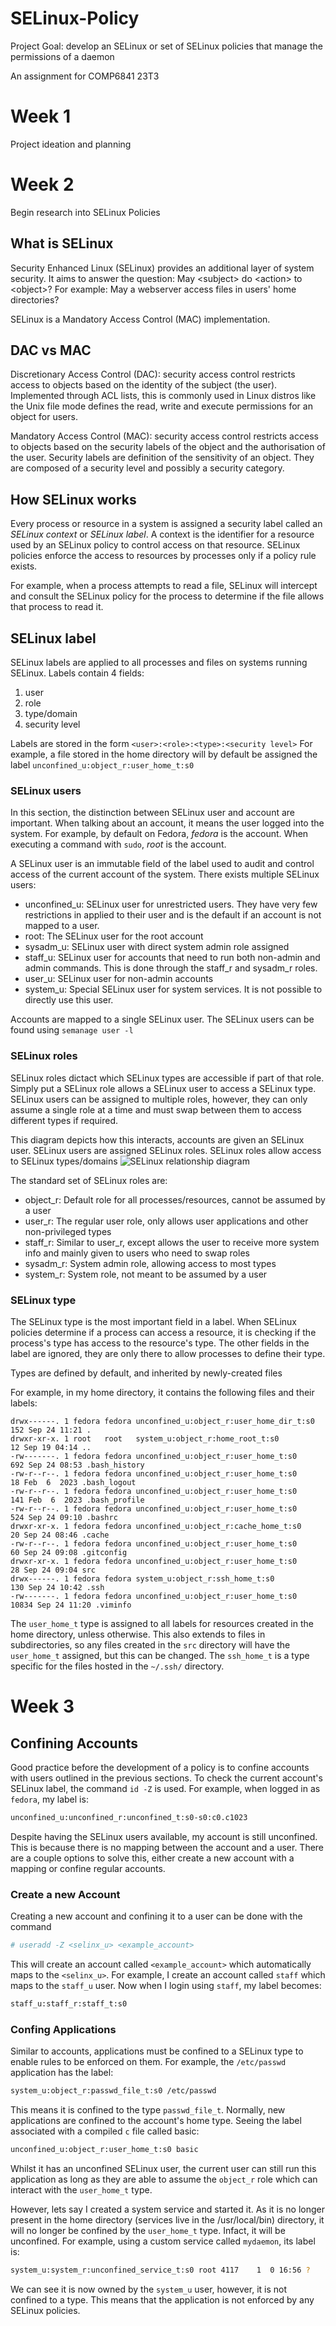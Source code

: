 # SELinux-Policy
Project Goal: develop an SELinux or set of SELinux policies that manage the permissions of a daemon

An assignment for COMP6841 23T3

# Week 1
Project ideation and planning

# Week 2
Begin research into SELinux Policies

## What is SELinux
Security Enhanced Linux (SELinux) provides an additional layer of system security. It aims to answer the question: May \<subject\> do \<action\> to \<object\>?
For example: May a webserver access files in users' home directories?

SELinux is a Mandatory Access Control (MAC) implementation.

## DAC vs MAC
Discretionary Access Control (DAC): security access control restricts access to objects based on the identity of the subject (the user). Implemented through
ACL lists, this is commonly used in Linux distros like the Unix file mode defines the read, write and execute permissions for an object for users.

Mandatory Access Control (MAC): security access control restricts access to objects based on the security labels of the object and the authorisation of the user.
Security labels are definition of the sensitivity of an object. They are composed of a security level and possibly a security category.

## How SELinux works
Every process or resource in a system is assigned a security label called an *SELinux context* or *SELinux label*. A context is the identifier for a resource used by an
SELinux policy to control access on that resource. SELinux policies enforce the access to resources by processes only if a policy rule exists. 

For example, when a process attempts to read a file, SELinux will intercept and consult the SELinux policy for the process to determine if the file allows that process to read
it. 

## SELinux label
SELinux labels are applied to all processes and files on systems running SELinux. Labels contain 4 fields:
1. user
2. role
3. type/domain
4. security level

Labels are stored in the form `<user>:<role>:<type>:<security level>`
For example, a file stored in the home directory will by default be assigned the label `unconfined_u:object_r:user_home_t:s0` 

### SELinux users
In this section, the distinction between SELinux user and account are important. When talking about an account, it means the user logged into the system. For example,
by default on Fedora, *fedora* is the account. When executing a command with `sudo`, *root* is the account.
 
A SELinux user is an immutable field of the label used to audit and control access of the current account of the system. 
There exists multiple SELinux users:

* unconfined\_u: SELinux user for unrestricted users. They have very few restrictions in applied to their user and is the default if an account is not mapped to a user. 
* root: The SELinux user for the root account
* sysadm\_u: SELinux user with direct system admin role assigned
* staff\_u: SELinux user for accounts that need to run both non-admin and admin commands. This is done through the staff\_r and sysadm\_r roles.
* user\_u: SELinux user for non-admin accounts
* system\_u: Special SELinux user for system services. It is not possible to directly use this user.

Accounts are mapped to a single SELinux user.
The SELinux users can be found using `semanage user -l`

### SELinux roles
SELinux roles dictact which SELinux types are accessible if part of that role. Simply put a SELinux role allows a SELinux user to access a SELinux type.
SELinux users can be assigned to multiple roles, however, they can only assume a single role at a time and must swap between them to access different types if required.

This diagram depicts how this interacts, accounts are given an SELinux user. SELinux users are assigned SELinux roles. SELinux roles allow access to SELinux types/domains
![SELinux relationship diagram](https://wiki.gentoo.org/images/a/a0/SELinux_users.png)

The standard set of SELinux roles are:
* object\_r: Default role for all processes/resources, cannot be assumed by a user
* user\_r: The regular user role, only allows user applications and other non-privileged types
* staff\_r: Similar to user\_r, except allows the user to receive more system info and mainly given to users who need to swap roles
* sysadm\_r: System admin role, allowing access to most types
* system\_r: System role, not meant to be assumed by a user

### SELinux type
The SELinux type is the most important field in a label. When SELinux policies determine if a process can access a resource, it is checking if the process's type 
has access to the resource's type. The other fields in the label are ignored, they are only there to allow processes to define their type.

Types are defined by default, and inherited by newly-created files

For example, in my home directory, it contains the following files and their labels:
```
drwx------. 1 fedora fedora unconfined_u:object_r:user_home_dir_t:s0   152 Sep 24 11:21 .
drwxr-xr-x. 1 root   root   system_u:object_r:home_root_t:s0            12 Sep 19 04:14 ..
-rw-------. 1 fedora fedora unconfined_u:object_r:user_home_t:s0       692 Sep 24 08:53 .bash_history
-rw-r--r--. 1 fedora fedora unconfined_u:object_r:user_home_t:s0        18 Feb  6  2023 .bash_logout
-rw-r--r--. 1 fedora fedora unconfined_u:object_r:user_home_t:s0       141 Feb  6  2023 .bash_profile
-rw-r--r--. 1 fedora fedora unconfined_u:object_r:user_home_t:s0       524 Sep 24 09:10 .bashrc
drwxr-xr-x. 1 fedora fedora unconfined_u:object_r:cache_home_t:s0       20 Sep 24 08:46 .cache
-rw-r--r--. 1 fedora fedora unconfined_u:object_r:user_home_t:s0        60 Sep 24 09:08 .gitconfig
drwxr-xr-x. 1 fedora fedora unconfined_u:object_r:user_home_t:s0        28 Sep 24 09:04 src
drwx------. 1 fedora fedora system_u:object_r:ssh_home_t:s0            130 Sep 24 10:42 .ssh
-rw-------. 1 fedora fedora unconfined_u:object_r:user_home_t:s0     10834 Sep 24 11:20 .viminfo
``` 

The `user_home_t` type is assigned to all labels for resources created in the home directory, unless otherwise. This also extends to files in subdirectories,
so any files created in the `src` directory will have the `user_home_t` assigned, but this can be changed.
The `ssh_home_t` is a type specific for the files hosted in the `~/.ssh/` directory. 

# Week 3

## Confining Accounts
Good practice before the development of a policy is to confine accounts with users outlined in the previous sections. To check the current account's SELinux label, the command `id -Z` is used. For example, when logged in as `fedora`, my label is:
```bash
unconfined_u:unconfined_r:unconfined_t:s0-s0:c0.c1023
```

Despite having the SELinux users available, my account is still unconfined. This is because there is no mapping between the account and a user. There are a couple options to solve this, either create a new account with a mapping or confine regular accounts.

### Create a new Account
Creating a new account and confining it to a user can be done with the command
```bash
# useradd -Z <selinx_u> <example_account>
```

This will create an account called `<example_account>` which automatically maps to the `<selinx_u>`. For example, I create an account called `staff` which maps to the `staff_u` user. Now when I login using `staff`, my label becomes:
```bash
staff_u:staff_r:staff_t:s0
```

### Confing Applications
Similar to accounts, applications must be confined to a SELinux type to enable rules to be enforced on them. For example, the `/etc/passwd` application has the label:
```bash
system_u:object_r:passwd_file_t:s0 /etc/passwd
```
This means it is confined to the type `passwd_file_t`. Normally, new applications are confined to the account's home type. Seeing the label associated with a compiled `c` file called basic:
```bash
unconfined_u:object_r:user_home_t:s0 basic
```
Whilst it has an unconfined SELinux user, the current user can still run this application as long as they are able to assume the `object_r` role which can interact with the `user_home_t` type.

However, lets say I created a system service and started it. As it is no longer present in the home directory (services live in the /usr/local/bin) directory, it will no longer be confined by the `user_home_t` type. Infact, it will be unconfined. For example, using a custom service called `mydaemon`, its label is:
```bash
system_u:system_r:unconfined_service_t:s0 root 4117    1  0 16:56 ?        00:00:00 /usr/local/bin/mydaemon
```
We can see it is now owned by the `system_u` user, however, it is not confined to a type. This means that the application is not enforced by any SELinux policies.


